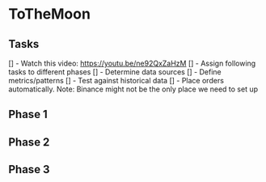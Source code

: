 # ToTheMoon
## Tasks
[] - Watch this video: https://youtu.be/ne92QxZaHzM
[] - Assign following tasks to different phases
[] - Determine data sources
[] - Define metrics/patterns
[] - Test against historical data
[] - Place orders automatically. Note: Binance might not be the only place we need to set up
## Phase 1 
## Phase 2
## Phase 3

